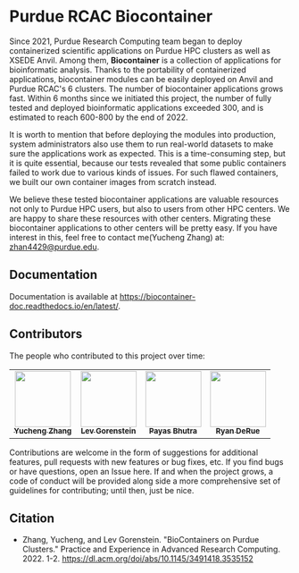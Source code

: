 # Purdue RCAC Biocontainer 

Since 2021, Purdue Research Computing team began to deploy containerized scientific applications on Purdue HPC clusters as well as XSEDE Anvil. Among them, 
**Biocontainer** is a collection of applications for bioinformatic analysis. Thanks to the portability of containerized applications, biocontainer modules can be easily deployed on Anvil and Purdue RCAC's 6 clusters. The number of biocontainer applications grows fast. Within 6 months since we initiated this project, the number of fully tested and deployed bioinformatic applications exceeded 300, and is estimated to reach 600-800 by the end of 2022. 

It is worth to mention that before deploying the modules into production, system administrators also use them to run real-world datasets to make sure the applications work as expected. This is a time-consuming step, but it is quite essential, because our tests revealed that some public containers failed to work due to various kinds of issues. For such flawed containers, we built our own container images from scratch instead. 

We believe these tested biocontainer applications are valuable resources not only to Purdue HPC users, but also to users from other HPC centers. We are happy to share these resources with other centers. Migrating these biocontainer applications to other centers will be pretty easy. If you have interest in this, feel free to contact me(Yucheng Zhang) at: zhan4429@purdue.edu. 

## Documentation

Documentation is available at https://biocontainer-doc.readthedocs.io/en/latest/.

## Contributors

The people who contributed to this project over time:

<!-- ALL-CONTRIBUTORS-LIST:START - Do not remove or modify this section -->
<!-- prettier-ignore-start -->
<!-- markdownlint-disable -->
<table>
  <tr>
    <td align="center"><a href="https://github.com/zhan4429"><img src="https://avatars.githubusercontent.com/u/90942318" width="100px;" alt=""/><br /><sub><b>Yucheng Zhang</b></sub></a><br /></td>  
    <td align="center"><a href="https://github.com/lgorenstein"><img src="https://avatars.githubusercontent.com/u/29085518" width="100px;" alt=""/><br /><sub><b>Lev Gorenstein</b></sub></a><br /></td>
    <td align="center"><a href="https://github.com/PayasBhutra"><img src="https://avatars.githubusercontent.com/u/70447330" width="100px;" alt=""/><br /><sub><b>Payas Bhutra</b></sub></a><br /></td>
    <td align="center"><a href="https://github.com/rderue"><img src="https://avatars.githubusercontent.com/u/38140816" width="100px;" alt=""/><br /><sub><b>Ryan DeRue</b></sub></a><br /></td>
  </tr>
</table>

<!-- markdownlint-enable -->
<!-- prettier-ignore-end -->
<!-- ALL-CONTRIBUTORS-LIST:END -->

Contributions are welcome in the form of suggestions for additional features, pull requests with new features or bug fixes, etc. If you find bugs or have questions, open an Issue here. If and when the project grows, a code of conduct will be provided along side a more comprehensive set of guidelines for contributing; until then, just be nice.

## Citation
- Zhang, Yucheng, and Lev Gorenstein. "BioContainers on Purdue Clusters." Practice and Experience in Advanced Research Computing. 2022. 1-2. 
  https://dl.acm.org/doi/abs/10.1145/3491418.3535152
